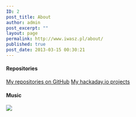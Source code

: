 ```yaml
---
ID: 2
post_title: About
author: admin
post_excerpt: ""
layout: page
permalink: http://www.iwasz.pl/about/
published: true
post_date: 2013-03-15 00:30:21
---
```

<h4>Repositories</h4>
<a href="https://github.com/iwasz">My repositories on GitHub</a>
<a href="https://hackaday.io/projects/hacker/8875">My hackaday.io projects</a>

<h4>Music</h4>
<a href="http://www.last.fm/user/iwasz/?chartstyle=lwh777"><img src="http://imagegen.last.fm/lwh777/oartists/iwasz.gif" border="0" /></a>